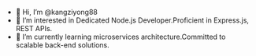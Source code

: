 - 👋 Hi, I’m @kangziyong88
- 👀 I’m interested in Dedicated Node.js Developer.Proficient in Express.js, REST APIs.
- 🌱 I’m currently learning microservices architecture.Committed to scalable back-end solutions.

